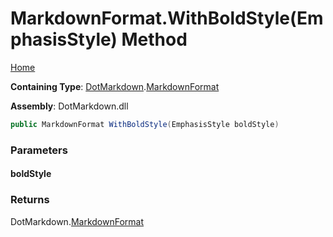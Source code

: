 <a name="_top"></a>

# MarkdownFormat\.WithBoldStyle\(EmphasisStyle\) Method

[Home](../../../README.md#_top)

**Containing Type**: [DotMarkdown](../../README.md#_top)\.[MarkdownFormat](../README.md#_top)

**Assembly**: DotMarkdown\.dll

```csharp
public MarkdownFormat WithBoldStyle(EmphasisStyle boldStyle)
```

### Parameters

#### boldStyle

### Returns

DotMarkdown\.[MarkdownFormat](../README.md#_top)

